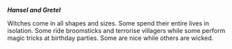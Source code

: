 _**Hansel and Gretel**_


Witches come in all shapes and sizes. Some spend their entire lives in isolation. Some ride broomsticks and terrorise
villagers while some perform magic tricks at birthday parties. Some are nice while others are wicked.
